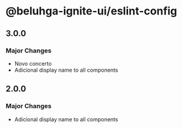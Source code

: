 # @beluhga-ignite-ui/eslint-config

## 3.0.0

### Major Changes

- Novo concerto
- Adicional display name to all components

## 2.0.0

### Major Changes

- Adicional display name to all components
